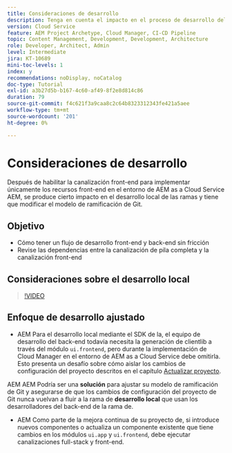 ```yaml
---
title: Consideraciones de desarrollo
description: Tenga en cuenta el impacto en el proceso de desarrollo del front-end y del back-end una vez que habilite la canalización front-end.
version: Cloud Service
feature: AEM Project Archetype, Cloud Manager, CI-CD Pipeline
topic: Content Management, Development, Development, Architecture
role: Developer, Architect, Admin
level: Intermediate
jira: KT-10689
mini-toc-levels: 1
index: y
recommendations: noDisplay, noCatalog
doc-type: Tutorial
exl-id: a3b27d5b-b167-4c60-af49-8f2e8d814c86
duration: 79
source-git-commit: f4c621f3a9caa8c2c64b8323312343fe421a5aee
workflow-type: tm+mt
source-wordcount: '201'
ht-degree: 0%

---
```


# Consideraciones de desarrollo

Después de habilitar la canalización front-end para implementar únicamente los recursos front-end en el entorno de AEM as a Cloud Service AEM, se produce cierto impacto en el desarrollo local de las ramas y tiene que modificar el modelo de ramificación de Git.

## Objetivo

* Cómo tener un flujo de desarrollo front-end y back-end sin fricción
* Revise las dependencias entre la canalización de pila completa y la canalización front-end


## Consideraciones sobre el desarrollo local

>[!VIDEO](https://video.tv.adobe.com/v/3409421?quality=12&learn=on)


## Enfoque de desarrollo ajustado

* AEM Para el desarrollo local mediante el SDK de la, el equipo de desarrollo del back-end todavía necesita la generación de clientlib a través del módulo `ui.frontend`, pero durante la implementación de Cloud Manager en el entorno de AEM as a Cloud Service debe omitirla. Esto presenta un desafío sobre cómo aislar los cambios de configuración del proyecto descritos en el capítulo [Actualizar proyecto](update-project.md).

AEM AEM Podría ser una __solución__ para ajustar su modelo de ramificación de Git y asegurarse de que los cambios de configuración del proyecto de Git nunca vuelvan a fluir a la rama de __desarrollo local__ que usan los desarrolladores del back-end de la rama de.


* AEM Como parte de la mejora continua de su proyecto de, si introduce nuevos componentes o actualiza un componente existente que tiene cambios en los módulos `ui.app` y `ui.frontend`, debe ejecutar canalizaciones full-stack y front-end.
